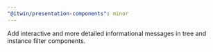 ```yaml
---
"@itwin/presentation-components": minor
---
```


Add interactive and more detailed informational messages in tree and instance filter components.

